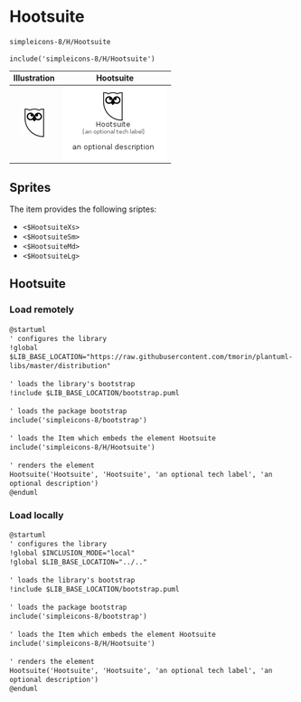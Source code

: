 # Hootsuite


```text
simpleicons-8/H/Hootsuite
```

```text
include('simpleicons-8/H/Hootsuite')
```



| Illustration | Hootsuite |
| :---: | :---: |
| ![illustration for Illustration](../../simpleicons-8/H/Hootsuite.png) | ![illustration for Hootsuite](../../simpleicons-8/H/Hootsuite.Local.png) |



## Sprites
The item provides the following sriptes:

- `<$HootsuiteXs>`
- `<$HootsuiteSm>`
- `<$HootsuiteMd>`
- `<$HootsuiteLg>`





## Hootsuite

### Load remotely
```plantuml
@startuml
' configures the library
!global $LIB_BASE_LOCATION="https://raw.githubusercontent.com/tmorin/plantuml-libs/master/distribution"

' loads the library's bootstrap
!include $LIB_BASE_LOCATION/bootstrap.puml

' loads the package bootstrap
include('simpleicons-8/bootstrap')

' loads the Item which embeds the element Hootsuite
include('simpleicons-8/H/Hootsuite')

' renders the element
Hootsuite('Hootsuite', 'Hootsuite', 'an optional tech label', 'an optional description')
@enduml
```

### Load locally
```plantuml
@startuml
' configures the library
!global $INCLUSION_MODE="local"
!global $LIB_BASE_LOCATION="../.."

' loads the library's bootstrap
!include $LIB_BASE_LOCATION/bootstrap.puml

' loads the package bootstrap
include('simpleicons-8/bootstrap')

' loads the Item which embeds the element Hootsuite
include('simpleicons-8/H/Hootsuite')

' renders the element
Hootsuite('Hootsuite', 'Hootsuite', 'an optional tech label', 'an optional description')
@enduml
```

